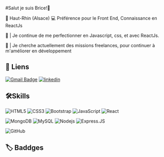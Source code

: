#Salut je suis Brice!👋

📍 Haut-Rhin (Alsace)
💻 Préférence pour le Front End, Connaissance en ReactJs

🎒 | Je continue de me perfectionner en Javascript, css, et avec ReactJs.

🎯 | Je cherche actuellement des missions freelances, pour continuer à m'améliorer en développement

## 🔗 Liens

[![Gmail Badge](https://img.shields.io/badge/-bricel67@gmail.com-c14438?style=plastic&logo=Gmail&logoColor=white&link=mailto:bricel67@gmail.com)](mailto:bricel67@gmail.com)
[![linkedin](https://img.shields.io/badge/linkedin-0A66C2?style=for-the-badge&logo=linkedin&logoColor=white)](https://www.linkedin.com/in/brice-libert-81688a125)

## 🛠Skills

![HTML5](https://img.shields.io/badge/-HTML5-E34F26?style=flat-square&logo=html5&logoColor=white)
![CSS3](https://img.shields.io/badge/-CSS3-1572B6?style=flat-square&logo=css3)
![Bootstrap](https://img.shields.io/badge/-Bootstrap-563D7C?style=flat-square&logo=bootstrap)
![JavaScript](https://img.shields.io/badge/-JavaScript-black?style=flat-square&logo=javascript)
![React](https://img.shields.io/badge/-React-3b2e5a?style=plastic&logo=react)

![MongoDB](https://img.shields.io/badge/-MongoDB-black?style=flat-square&logo=mongodb)
![MySQL](https://img.shields.io/badge/-MySQL-black?style=flat-square&logo=mysql)
![Nodejs](https://img.shields.io/badge/-Nodejs-black?style=flat-square&logo=Node.js)
![Express.JS](https://img.shields.io/badge/-Express.JS-c7b198?style=plastic&logo=Express.JS)

![GitHub](https://img.shields.io/badge/-GitHub-181717?style=plastic&logo=github)

## 🏷️ Baddges
